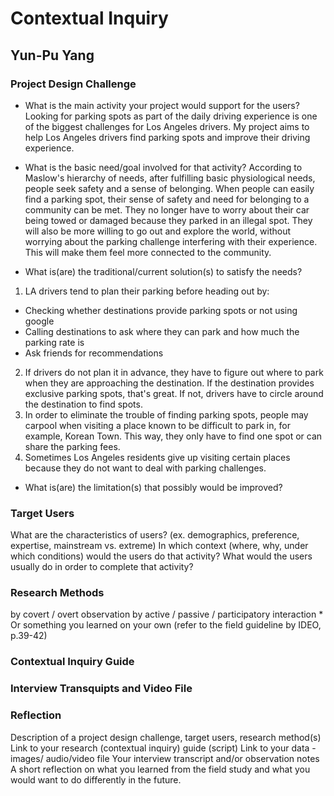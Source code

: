 # Contextual Inquiry 
## Yun-Pu Yang 

### Project Design Challenge 
* What is the main activity your project would support for the users?
Looking for parking spots as part of the daily driving experience is one of the biggest challenges for Los Angeles drivers. My project aims to help Los Angeles drivers find parking spots and improve their driving experience.

* What is the basic need/goal involved for that activity? 
According to Maslow's hierarchy of needs, after fulfilling basic physiological needs, people seek safety and a sense of belonging. When people can easily find a parking spot, their sense of safety and need for belonging to a community can be met. They no longer have to worry about their car being towed or damaged because they parked in an illegal spot. They will also be more willing to go out and explore the world, without worrying about the parking challenge interfering with their experience. This will make them feel more connected to the community.

* What is(are) the traditional/current solution(s) to satisfy the needs?
1. LA drivers tend to plan their parking before heading out by: 
- Checking whether destinations provide parking spots or not using google
- Calling destinations to ask where they can park and how much the parking rate is 
- Ask friends for recommendations 
2. If drivers do not plan it in advance, they have to figure out where to park when they are approaching  the destination. If the destination provides exclusive parking spots, that's great. If not, drivers have to circle around the destination to find spots. 
3. In order to eliminate the trouble of finding parking spots, people may carpool when visiting a place known to be difficult to park in, for example, Korean Town. This way, they only have to find one spot or can share the parking fees.
4. Sometimes Los Angeles residents give up visiting certain places because they do not want to deal with parking challenges. 


* What is(are) the limitation(s) that possibly would be improved?


### Target Users 
What are the characteristics of users? (ex. demographics, preference, expertise, mainstream vs. extreme) 
In which context (where, why, under which conditions) would the users do that activity? 
What would the users usually do in order to complete that activity? 


### Research Methods 
by covert / overt observation
by active / passive / participatory interaction * 
Or something you learned on your own (refer to the field guideline by IDEO, p.39-42)

### Contextual Inquiry Guide 

### Interview Transquipts and Video File 

### Reflection 


Description of a project design challenge, target users, research method(s)
Link to your research (contextual inquiry) guide (script)
Link to your data - images/ audio/video file
Your interview transcript and/or observation notes
A short reflection on what you learned from the field study and what you would want to do differently in the future.

